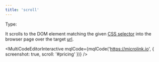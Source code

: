 ```yaml
---
title: 'scroll'
---
```


Type: <Type children='<string>'/>

It scrolls to the DOM element matching the given [CSS selector](https://developer.mozilla.org/en-US/docs/Web/CSS/CSS_Selectors) into the browser page over the target [url](/docs/api/parameters/url).

<MultiCodeEditorInteractive mqlCode={mqlCode('https://microlink.io', { 
  screenshot: true, 
  scroll: '#pricing'
})} />

